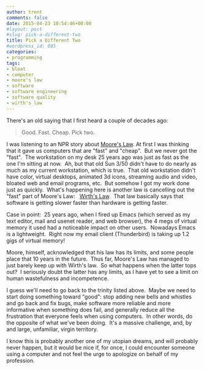 ```yaml
---
author: trent
comments: false
date: 2015-04-23 10:54:46+00:00
#layout: post
#slug: pick-a-different-two
title: Pick a Different Two
#wordpress_id: 695
categories:
- programming
tags:
- bloat
- computer
- moore's law
- software
- software engineering
- software quality
- wirth's law
---
```


There's an old saying that I first heard a couple of decades ago:


<blockquote>Good. Fast. Cheap. Pick two.</blockquote>


I was listening to an NPR story about [Moore's Law](http://en.wikipedia.org/wiki/Moore%27s_law). At first I was thinking that it gave us computers that are "fast" and "cheap".  But we never got the "fast".  The workstation on my desk 25 years ago was just as fast as the one I'm sitting at now.  Ah, but that old Sun 3/50 didn't have to do nearly as much as my current workstation, which is true.  That old workstation didn't have color, virtual desktops, animated 3d icons, streaming audio and video, bloated web and email programs, etc.  But somehow I got my work done just as quickly.  What's happening here is another law is cancelling out the "fast" part of Moore's Law:   [Wirth's Law](http://en.wikipedia.org/wiki/Wirth%27s_law).  That law basically says that software is getting slower faster than hardware is getting faster.

Case in point:  25 years ago, when I fired up Emacs (which served as my text editor, mail and usenet reader, and web browser), the 4 megs of virtual memory it used had a noticeable impact on other users.  Nowadays Emacs is a lightweight.  Right now my email client (Thunderbird) is taking up 1.2 gigs of virtual memory!

Moore, himself, acknowledged that his law has its limits, and some people place that 10 years in the future.  Thus far, Moore's Law has managed to just barely keep up with Wirth's law.  So what happens when the latter tops out?  I seriously doubt the latter has any limits, as I have yet to see a limit on human wastefulness and incompetence.

I guess we'll need to go back to the trinity listed above.  Maybe we need to start doing something toward "good": stop adding new bells and whistles and go back and fix bugs, make software more reliable and more informative when something does fail, and generally reduce all the frustration that everyone feels when using computers.  In other words, do the opposite of what we've been doing.  It's a massive challenge, and, by and large, unfamiliar, virgin territory.

I know this is probably another one of my utopian dreams, and will probably never happen, but it would be nice if, for once, I could encounter someone using a computer and not feel the urge to apologize on behalf of my profession.
